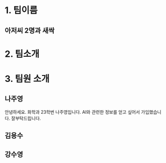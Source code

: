 # 1. 팀이름
## 아저씨 2명과 새싹

# 2. 팀소개
	
# 3. 팀원 소개
## 나주영 
안녕하세요. 화학과 23학번 나주영입니다. AI와 관련한 정보를 얻고 싶어서 가입했습니다. 잘부탁드립니다. 

## 김용수 

## 강수영 

